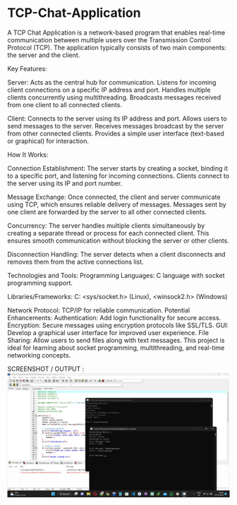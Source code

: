 # TCP-Chat-Application
A TCP Chat Application is a network-based program that enables real-time communication between multiple users over the Transmission Control Protocol (TCP). The application typically consists of two main components: the server and the client.

Key Features:

Server:
Acts as the central hub for communication.
Listens for incoming client connections on a specific IP address and port.
Handles multiple clients concurrently using multithreading.
Broadcasts messages received from one client to all connected clients.

Client:
Connects to the server using its IP address and port.
Allows users to send messages to the server.
Receives messages broadcast by the server from other connected clients.
Provides a simple user interface (text-based or graphical) for interaction.


How It Works:

Connection Establishment:
The server starts by creating a socket, binding it to a specific port, and listening for incoming connections.
Clients connect to the server using its IP and port number.

Message Exchange:
Once connected, the client and server communicate using TCP, which ensures reliable delivery of messages.
Messages sent by one client are forwarded by the server to all other connected clients.

Concurrency:
The server handles multiple clients simultaneously by creating a separate thread or process for each connected client.
This ensures smooth communication without blocking the server or other clients.

Disconnection Handling:
The server detects when a client disconnects and removes them from the active connections list.

Technologies and Tools:
Programming Languages: C language with socket programming support.

Libraries/Frameworks:
C: <sys/socket.h> (Linux), <winsock2.h> (Windows)

Network Protocol: TCP/IP for reliable communication.
Potential Enhancements:
Authentication: Add login functionality for secure access.
Encryption: Secure messages using encryption protocols like SSL/TLS.
GUI: Develop a graphical user interface for improved user experience.
File Sharing: Allow users to send files along with text messages.
This project is ideal for learning about socket programming, multithreading, and real-time networking concepts.

SCREENSHOT / OUTPUT : 
![Screenshot](https://github.com/CosmicViraj/TCP-Chat-Application/blob/main/bin/Screenshot_output.jpg
)

 
